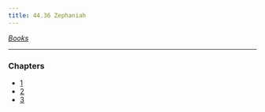 ```yaml
---
title: 44.36 Zephaniah
---
```

  
*[Books](../_index.md)*  
  
---  
  
### Chapters  
- [1](./Zephaniah%201.md)  
- [2](./Zephaniah%202.md)  
- [3](./Zephaniah%203.md)  

